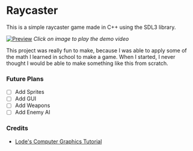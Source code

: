 # Raycaster

This is a simple raycaster game made in C++ using the SDL3 library.

[![Preview](https://github.com/user-attachments/assets/ce55cb0c-57e7-4f2f-b098-b0f3c2570de2)]()
*Click on image to play the demo video*

This project was really fun to make, because I was able to apply some of the math I learned in school to make a game.
When I started, I never thought I would be able to make something like this from scratch.

### Future Plans

- [ ] Add Sprites
- [ ] Add GUI
- [ ] Add Weapons
- [ ] Add Enemy AI

### Credits

- [Lode's Computer Graphics Tutorial](https://lodev.org/cgtutor/raycasting.html)
